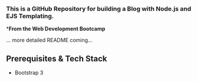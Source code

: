 ### This is a GitHub Repository for building a Blog with Node.js and EJS Templating.
***From the Web Development Bootcamp**

... more detailed README coming...

## Prerequisites & Tech Stack
* Bootstrap 3